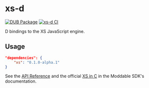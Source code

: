 # xs-d

[![DUB Package](https://img.shields.io/dub/v/xs-d.svg)](https://code.dlang.org/packages/xs-d)
[![xs-d CI](https://github.com/chances/xs-d/workflows/xs-d%20CI/badge.svg)](https://github.com/chances/xs-d/actions)

D bindings to the XS JavaScript engine.

## Usage

```json
"dependencies": {
    "xs": "0.1.0-alpha.1"
}
```

See the [API Reference](https://chances.github.io/xs-d) and the official [XS in C](https://github.com/Moddable-OpenSource/moddable/blob/OS201116/documentation/xs/XS%20in%20C.md) in the Moddable SDK's documentation.
